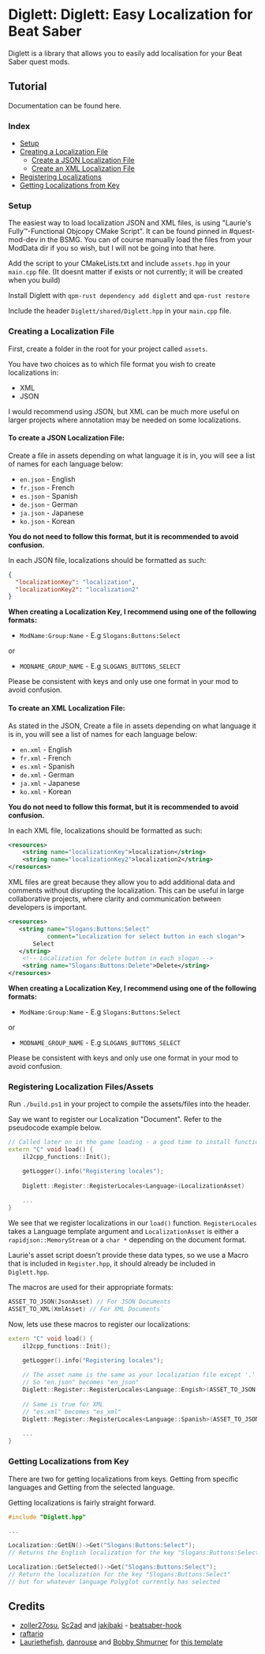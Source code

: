 # Diglett: Diglett: Easy Localization for Beat Saber

Diglett is a library that allows you to easily add localisation for your Beat Saber quest mods.

## Tutorial

Documentation can be found here.

### Index
- [Setup](#setup)
- [Creating a Localization File](#creating-a-localization-file)
  - [Create a JSON Localization File](#to-create-a-json-localization-file)
  - [Create an XML Localization File](#to-create-an-xml-localization-file)
- [Registering Localizations](#registering-localization-filesassets)
- [Getting Localizations from Key](#getting-localizations-from-key)

### Setup
The easiest way to load localization JSON and XML files, is using "Laurie's Fully™-Functional Objcopy CMake Script".
It can be found pinned in #quest-mod-dev in the BSMG. You can of course manually load the files from your ModData dir if you so wish, but I will not be going into that here.

Add the script to your CMakeLists.txt and include `assets.hpp` in your `main.cpp` file. (It doesnt matter if exists or not currently; it will be created when you build)

Install Diglett with `qpm-rust dependency add diglett` and `qpm-rust restore`

Include the header `Diglett/shared/Diglett.hpp` in your `main.cpp` file.



### Creating a Localization File

First, create a folder in the root for your project called `assets`.

You have two choices as to which file format you wish to create localizations in:
- XML
- JSON

I would recommend using JSON, but XML can be much more useful on larger projects where annotation may be needed on some localizations.

#### To create a JSON Localization File:

Create a file in assets depending on what language it is in, you will see a list of names for each language below:
- `en.json` - English
- `fr.json` - French
- `es.json` - Spanish
- `de.json` - German
- `ja.json` - Japanese
- `ko.json` - Korean

**You do not need to follow this format, but it is recommended to avoid confusion.**

In each JSON file, localizations should be formatted as such:
```json
{
  "localizationKey": "localization",
  "localizationKey2": "localization2"
}
```

**When creating a Localization Key, I recommend using one of the following formats:**
- `ModName:Group:Name` - E.g `Slogans:Buttons:Select`

or

- `MODNAME_GROUP_NAME` - E.g `SLOGANS_BUTTONS_SELECT`

Please be consistent with keys and only use one format in your mod to avoid confusion.

#### To create an XML Localization File:

As stated in the JSON, Create a file in assets depending on what language it is in, you will see a list of names for each language below:
- `en.xml` - English
- `fr.xml` - French
- `es.xml` - Spanish
- `de.xml` - German
- `ja.xml` - Japanese
- `ko.xml` - Korean

**You do not need to follow this format, but it is recommended to avoid confusion.**

In each XML file, localizations should be formatted as such:
```xml
<resources>
    <string name="localizationKey">localization</string>
    <string name="localizationKey2">localization2</string>
</resources>
```

XML files are great because they allow you to add additional data and comments without disrupting the localization. This can be useful in large collaborative projects, where clarity and communication between developers is important.
```xml
<resources>
   <string name="Slogans:Buttons:Select" 
           comment="Localization for select button in each slogan">
       Select
   </string>
    <!-- Localization for delete button in each slogan -->
    <string name="Slogans:Buttons:Delete">Delete</string>
</resources>
```

**When creating a Localization Key, I recommend using one of the following formats:**
- `ModName:Group:Name` - E.g `Slogans:Buttons:Select`

or

- `MODNAME_GROUP_NAME` - E.g `SLOGANS_BUTTONS_SELECT`

Please be consistent with keys and only use one format in your mod to avoid confusion.

### Registering Localization Files/Assets

Run `./build.ps1` in your project to compile the assets/files into the header.

Say we want to register our Localization "Document". Refer to the pseudocode example below.
```cpp
// Called later on in the game loading - a good time to install function hooks
extern "C" void load() {
    il2cpp_functions::Init();

    getLogger().info("Registering locales");
    
    Diglett::Register::RegisterLocales<Language>(LocalizationAsset)
    
    ...
}
```

We see that we register localizations in our `load()` function. 
`RegisterLocales` takes a Language template argument and `LocalizationAsset` is either a `rapidjson::MemoryStream` or a `char *` depending on the document format.

Laurie's asset script doesn't provide these data types, so we use a Macro that is included in `Register.hpp`, it should already be included in `Diglett.hpp`.

The macros are used for their appropriate formats:
```cpp
ASSET_TO_JSON(JsonAsset) // For JSON Documents
ASSET_TO_XML(XmlAsset) // For XML Documents`
```

Now, lets use these macros to register our localizations:
```cpp
extern "C" void load() {
    il2cpp_functions::Init();

    getLogger().info("Registering locales");
    
    // The asset name is the same as your localization file except '.' is replaced with '_'
    // So "en.json" becomes "en_json"
    Diglett::Register::RegisterLocales<Language::Engish>(ASSET_TO_JSON(en_json));
    
    // Same is true for XML
    // "es.xml" becomes "es_xml"
    Diglett::Register::RegisterLocales<Language::Spanish>(ASSET_TO_JSON(es_xml));
    
    ...
}
```

### Getting Localizations from Key

There are two for getting localizations from keys. Getting from specific languages and Getting from the selected language.

Getting localizations is fairly straight forward.
```cpp
#include "Diglett.hpp"

...

Localization::GetEN()->Get("Slogans:Buttons:Select"); 
// Returns the English localization for the key "Slogans:Buttons:Select"

Localization::GetSelected()->Get("Slogans:Buttons:Select");
// Return the localization for the key "Slogans:Buttons:Select" 
// but for whatever language Polyglot currently has selected
```

## Credits

* [zoller27osu](https://github.com/zoller27osu), [Sc2ad](https://github.com/Sc2ad) and [jakibaki](https://github.com/jakibaki) - [beatsaber-hook](https://github.com/sc2ad/beatsaber-hook)
* [raftario](https://github.com/raftario)
* [Lauriethefish](https://github.com/Lauriethefish), [danrouse](https://github.com/danrouse) and [Bobby Shmurner](https://github.com/BobbyShmurner) for [this template](https://github.com/Lauriethefish/quest-mod-template)
